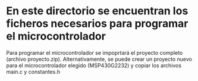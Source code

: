 En este directorio se encuentran los ficheros necesarios para programar el microcontrolador
=========================================================================================
Para programar el microcontrolador se impoprtará el proyecto completo (archivo proyecto.zip). Alternativamente, se puede crear un proyecto nuevo para el microcontrolador elegido (MSP430G2232) y copiar los archivos main.c y constantes.h


